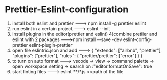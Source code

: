 # Prettier-Eslint-configuration

1) install both eslint and prettier
    ---> npm install -g prettier eslint
2) run eslint in a certain project 
    ---> eslint --init 
3) install plugins in the editor(prettier and eslint)
4)combine pretiier and eslint with 2 packages 
    --->npm install --save -dev eslint-config-prettier eslint-plugin-prettier 
5) open file eslintric.json and add --->
           {
        "extends": ["airbnb", "prettier"],
        "plugins": ["prettier"],
        "rules": {
          "prettier/prettier": ["error"]
        }
      }
6) to turn on auto format --->
      vscode -> view -> command palette -> open workspace setting -> search on :"editor.formatOnSave": true
7) start linting files --->
     eslint **/*.js <<path of the file



